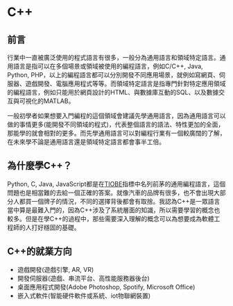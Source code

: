 # C++
## 前言
行業中一直被廣泛使用的程式語言有很多，一般分為通用語言和領域特定語言。通用語言是指可以在多個場景或領域被使用的編程語言，例如C/C++, Java, Python, PHP，以上的編程語言都可以分別開發不同應用場景，就例如寫網頁、伺服器、遊戲開發、電腦應用程式等等。而領域特定語言是指專門針對特定應用領域的編程語言，例如只能用於網頁設計的HTML、與數據庫互動的SQL、以及數據交互與可視化的MATLAB。

一般初學者如果想要入門編程的這個領域會建議先學通用語言，因為通用語言可以做的事情更多(能開發不同領域的程式)，代表整個語言的語法、特性更加的全面，那能學的就會相對的更多。而先學通用語言可以對編程行業有一個較廣闊的了解，在未來學不論是通用語言還是領域特定語言都會事半工倍。

## 為什麼學C++？
Python, C, Java, JavaScript都是在[TIOBE](https://www.tiobe.com/tiobe-index/)指標中名列前茅的通用編程語言，這個問題也是相當難的去給一個正確的答案。就像汽車的品牌有很多，也不會出現大部分人都買一個牌子的情況，不同的選擇背後都會有取捨。我認為C++是一眾語言當中算是最難入門的，因為C++涉及了系統層面的知識，所以需要學習的概念也較多。但是在學C++的過程中，那些需要深入理解的概念可以為想要成為軟體工程師的人打好穩固的基礎。

## C++的就業方向
* 遊戲開發(遊戲引擎, AR, VR)
* 開發伺服器(遊戲、串流平台、高性能服務器後台)
* 桌面應用程式開發(Adobe Photoshop, Spotify, Microsoft Office)
* 嵌入式軟件(智能硬件軟件或系統、iot物聯網裝置)